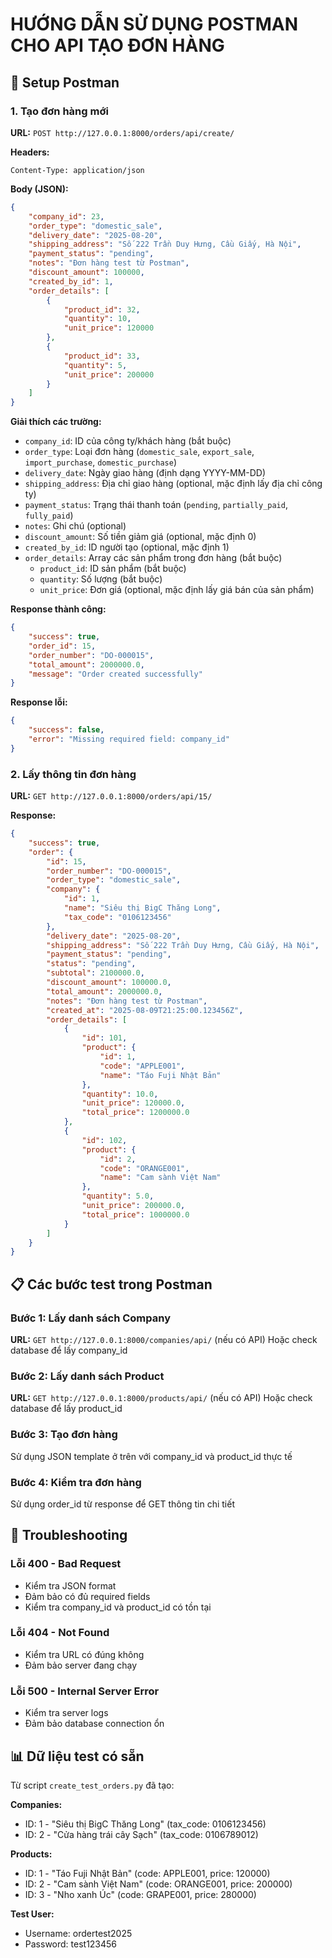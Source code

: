 # HƯỚNG DẪN SỬ DỤNG POSTMAN CHO API TẠO ĐƠN HÀNG

## 🚀 Setup Postman

### 1. Tạo đơn hàng mới
**URL:** `POST http://127.0.0.1:8000/orders/api/create/`

**Headers:**
```
Content-Type: application/json
```

**Body (JSON):**
```json
{
    "company_id": 23,
    "order_type": "domestic_sale",
    "delivery_date": "2025-08-20",
    "shipping_address": "Số 222 Trần Duy Hưng, Cầu Giấy, Hà Nội",
    "payment_status": "pending",
    "notes": "Đơn hàng test từ Postman",
    "discount_amount": 100000,
    "created_by_id": 1,
    "order_details": [
        {
            "product_id": 32,
            "quantity": 10,
            "unit_price": 120000
        },
        {
            "product_id": 33,
            "quantity": 5,
            "unit_price": 200000
        }
    ]
}
```

**Giải thích các trường:**
- `company_id`: ID của công ty/khách hàng (bắt buộc)
- `order_type`: Loại đơn hàng (`domestic_sale`, `export_sale`, `import_purchase`, `domestic_purchase`)
- `delivery_date`: Ngày giao hàng (định dạng YYYY-MM-DD)
- `shipping_address`: Địa chỉ giao hàng (optional, mặc định lấy địa chỉ công ty)
- `payment_status`: Trạng thái thanh toán (`pending`, `partially_paid`, `fully_paid`)
- `notes`: Ghi chú (optional)
- `discount_amount`: Số tiền giảm giá (optional, mặc định 0)
- `created_by_id`: ID người tạo (optional, mặc định 1)
- `order_details`: Array các sản phẩm trong đơn hàng (bắt buộc)
  - `product_id`: ID sản phẩm (bắt buộc)
  - `quantity`: Số lượng (bắt buộc)
  - `unit_price`: Đơn giá (optional, mặc định lấy giá bán của sản phẩm)

**Response thành công:**
```json
{
    "success": true,
    "order_id": 15,
    "order_number": "DO-000015",
    "total_amount": 2000000.0,
    "message": "Order created successfully"
}
```

**Response lỗi:**
```json
{
    "success": false,
    "error": "Missing required field: company_id"
}
```

### 2. Lấy thông tin đơn hàng
**URL:** `GET http://127.0.0.1:8000/orders/api/15/`

**Response:**
```json
{
    "success": true,
    "order": {
        "id": 15,
        "order_number": "DO-000015",
        "order_type": "domestic_sale",
        "company": {
            "id": 1,
            "name": "Siêu thị BigC Thăng Long",
            "tax_code": "0106123456"
        },
        "delivery_date": "2025-08-20",
        "shipping_address": "Số 222 Trần Duy Hưng, Cầu Giấy, Hà Nội",
        "payment_status": "pending",
        "status": "pending",
        "subtotal": 2100000.0,
        "discount_amount": 100000.0,
        "total_amount": 2000000.0,
        "notes": "Đơn hàng test từ Postman",
        "created_at": "2025-08-09T21:25:00.123456Z",
        "order_details": [
            {
                "id": 101,
                "product": {
                    "id": 1,
                    "code": "APPLE001",
                    "name": "Táo Fuji Nhật Bản"
                },
                "quantity": 10.0,
                "unit_price": 120000.0,
                "total_price": 1200000.0
            },
            {
                "id": 102,
                "product": {
                    "id": 2,
                    "code": "ORANGE001",
                    "name": "Cam sành Việt Nam"
                },
                "quantity": 5.0,
                "unit_price": 200000.0,
                "total_price": 1000000.0
            }
        ]
    }
}
```

## 📋 Các bước test trong Postman

### Bước 1: Lấy danh sách Company
**URL:** `GET http://127.0.0.1:8000/companies/api/` (nếu có API)
Hoặc check database để lấy company_id

### Bước 2: Lấy danh sách Product
**URL:** `GET http://127.0.0.1:8000/products/api/` (nếu có API)
Hoặc check database để lấy product_id

### Bước 3: Tạo đơn hàng
Sử dụng JSON template ở trên với company_id và product_id thực tế

### Bước 4: Kiểm tra đơn hàng
Sử dụng order_id từ response để GET thông tin chi tiết

## 🔧 Troubleshooting

### Lỗi 400 - Bad Request
- Kiểm tra JSON format
- Đảm bảo có đủ required fields
- Kiểm tra company_id và product_id có tồn tại

### Lỗi 404 - Not Found
- Kiểm tra URL có đúng không
- Đảm bảo server đang chạy

### Lỗi 500 - Internal Server Error
- Kiểm tra server logs
- Đảm bảo database connection ổn

## 📊 Dữ liệu test có sẵn

Từ script `create_test_orders.py` đã tạo:

**Companies:**
- ID: 1 - "Siêu thị BigC Thăng Long" (tax_code: 0106123456)
- ID: 2 - "Cửa hàng trái cây Sạch" (tax_code: 0106789012)

**Products:**
- ID: 1 - "Táo Fuji Nhật Bản" (code: APPLE001, price: 120000)
- ID: 2 - "Cam sành Việt Nam" (code: ORANGE001, price: 200000)  
- ID: 3 - "Nho xanh Úc" (code: GRAPE001, price: 280000)

**Test User:**
- Username: ordertest2025
- Password: test123456
